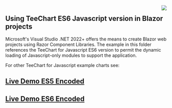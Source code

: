 <a href="https://www.steema.com/product/html5">
<img align="right" src="http://www.steema.com/img/logos/teechart_html5.png">
</a>

## Using TeeChart ES6 Javascript version in Blazor projects

Microsoft's Visual Studio .NET 2022+ offers the means to create Blazor web projects using Razor Component Libraries. The example in this folder references the TeeChart for Javascript ES6 version to permit the dynamic loading of Javascript-only modules to support the application.

For other TeeChart for Javascript example charts see:

## [Live Demo ES5 Encoded](https://www.steema.com/files/public/teechart/html5/latest/demos/)
## [Live Demo ES6 Encoded](https://www.steema.com/files/public/teechart/html5/es6/demos/)

